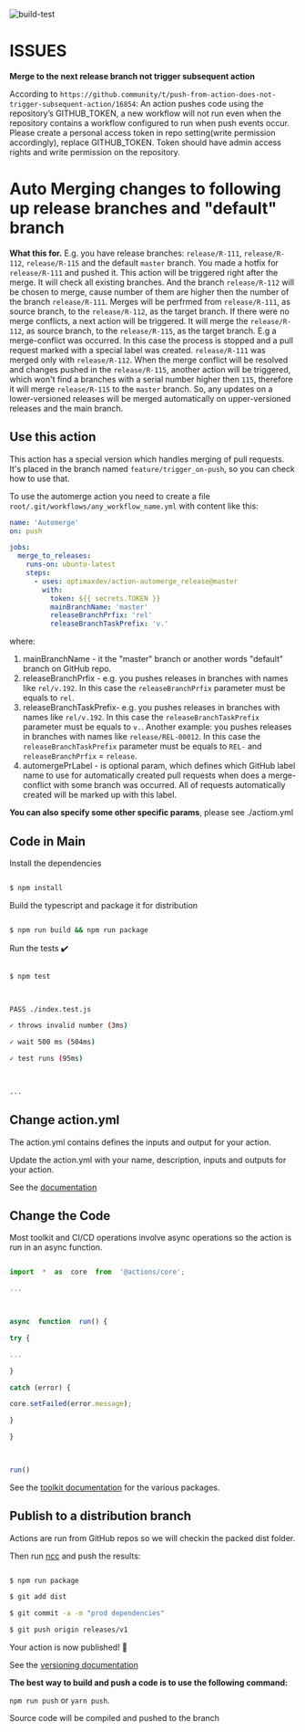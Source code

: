 ![build-test](https://github.com/optimaxdev/action-automerge_release/workflows/build-test/badge.svg)

# ISSUES

**Merge to the next release branch not trigger subsequent action**

According to ``https://github.community/t/push-from-action-does-not-trigger-subsequent-action/16854``:
An action pushes code using the repository’s GITHUB_TOKEN, a new workflow will not run even when the repository contains a workflow configured to run when push events occur.
Please create a personal access token in repo setting(write permission accordingly), replace GITHUB_TOKEN.
Token should have admin access rights and write permission on the repository.



# Auto Merging changes to following up release branches and "default" branch



**What this for.**
E.g. you have release branches:
``release/R-111``, ``release/R-112``, ``release/R-115`` and the default ``master`` branch.
You made a hotfix for ``release/R-111`` and pushed it. 
This action will be triggered right after the merge. It will check all existing branches. And the branch ``release/R-112`` will be chosen to merge, cause number of them are higher then the number of the branch ``release/R-111``. 
Merges will be perfrmed from ``release/R-111``, as source branch, to the ``release/R-112``, as the target branch.
If there were no merge conflicts, a next action will be triggered. It will merge  the ``release/R-112``, as source branch, to the ``release/R-115``, as the target branch.
E.g a merge-conflict was occurred. In this case the process is stopped and a pull request marked with a special label was created.
``release/R-111`` was merged only with ``release/R-112``. When the merge conflict will be resolved and changes pushed in the ``release/R-115``, another action will be triggered, which won't find a branches with a serial number higher then ``115``, therefore it will merge ``release/R-115`` to the ``master`` branch.
So, any updates on a lower-versioned releases will be merged automatically on upper-versioned releases and the main branch.
  
## Use this action

This action has a special version which handles merging of pull requests. It's placed in the branch named ``feature/trigger_on-push``, so you can check how to use that.

To use the automerge action you need to create a file ``root/.git/workflows/any_workflow_name.yml`` with content like this:
```yaml
name: 'Automerge'
on: push

jobs:
  merge_to_releases:
    runs-on: ubuntu-latest
    steps:
      - uses: optimaxdev/action-automerge_release@master
        with:
          token: ${{ secrets.TOKEN }}
          mainBranchName: 'master'
          releaseBranchPrfix: 'rel'
          releaseBranchTaskPrefix: 'v.'
```

where:

 1. mainBranchName - it the "master" branch or another words "default" branch on GitHub repo.
 2. releaseBranchPrfix - e.g. you pushes releases in branches with names like ``rel/v.192``. In this case the ``releaseBranchPrfix`` parameter must be equals to ``rel``.
 3. releaseBranchTaskPrefix- e.g. you pushes releases in branches with names like ``rel/v.192``. In this case the ``releaseBranchTaskPrefix`` parameter must be equals to ``v.``. Another example: you pushes releases in branches with names like ``release/REL-00012``. In this case the ``releaseBranchTaskPrefix`` parameter must be equals to ``REL-`` and ``releaseBranchPrfix`` = ``release``.
 4. automergePrLabel - is optional param, which defines which GitHub label name to use for automatically created pull requests when does a merge-conflict with some branch was occurred. All of requests automatically created will be marked up with this label.

**You can also specify some other specific params**, please see ./actiom.yml

  

## Code in Main


Install the dependencies

```bash

$ npm install

```

  

Build the typescript and package it for distribution

```bash

$ npm run build && npm run package

```

  

Run the tests :heavy_check_mark:

```bash

$ npm test

  

PASS ./index.test.js

✓ throws invalid number (3ms)

✓ wait 500 ms (504ms)

✓ test runs (95ms)

  

...

```

  

## Change action.yml

  

The action.yml contains defines the inputs and output for your action.

  

Update the action.yml with your name, description, inputs and outputs for your action.

  

See the [documentation](https://help.github.com/en/articles/metadata-syntax-for-github-actions)

  

## Change the Code

  

Most toolkit and CI/CD operations involve async operations so the action is run in an async function.

  

```javascript

import  *  as  core  from  '@actions/core';

...

  

async  function  run() {

try {

...

}

catch (error) {

core.setFailed(error.message);

}

}

  

run()

```

  

See the [toolkit documentation](https://github.com/actions/toolkit/blob/master/README.md#packages) for the various packages.

  

## Publish to a distribution branch

  

Actions are run from GitHub repos so we will checkin the packed dist folder.

  

Then run [ncc](https://github.com/zeit/ncc) and push the results:

```bash

$ npm run package

$ git add dist

$ git commit -a -m "prod dependencies"

$ git push origin releases/v1

```

  

Your action is now published! :rocket:

  

See the [versioning documentation](https://github.com/actions/toolkit/blob/master/docs/action-versioning.md)

  

**The best way to build and push a code is to use the following command:**

```npm run push``` or ```yarn push```.

Source code will be compiled and pushed to the branch
